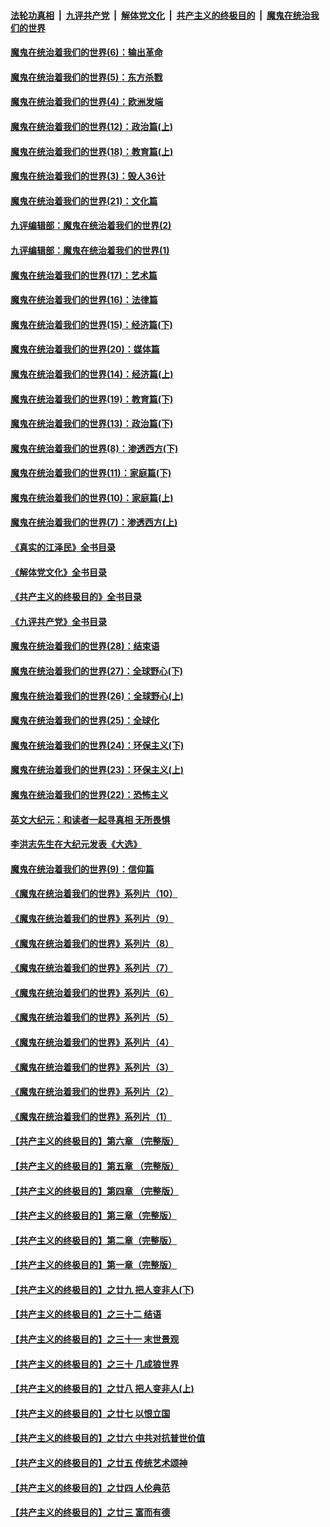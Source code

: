 ####  [法轮功真相](../../../../basic/blob/master/README.md?t=10100101) &nbsp;|&nbsp; [九评共产党](../../../../9ping.md/blob/master/README.md?t=10100101) &nbsp;|&nbsp; [解体党文化](../../../../jtdwh.md/blob/master/README.md?t=10100101)  &nbsp;|&nbsp; [共产主义的终极目的](../../../../gczydzjmd.md/blob/master/README.md?t=10100101) &nbsp;|&nbsp; [魔鬼在统治我们的世界](../../../../mgztzwmdsj.md/blob/master/README.md?t=10100101) 

#### [魔鬼在统治着我们的世界(6)：输出革命](../pages/nsc422/n10421536.md?t=10100101) 

#### [魔鬼在统治着我们的世界(5)：东方杀戮](../pages/nsc422/n10417707.md?t=10100101) 

#### [魔鬼在统治着我们的世界(4)：欧洲发端](../pages/nsc422/n10414890.md?t=10100101) 

#### [魔鬼在统治着我们的世界(12)：政治篇(上)](../pages/nsc422/n10444576.md?t=10100101) 

#### [魔鬼在统治着我们的世界(18)：教育篇(上)](../pages/nsc422/n10526970.md?t=10100101) 

#### [魔鬼在统治着我们的世界(3)：毁人36计](../pages/nsc422/n10411583.md?t=10100101) 

#### [魔鬼在统治着我们的世界(21)：文化篇](../pages/nsc422/n10597706.md?t=10100101) 

#### [九评编辑部：魔鬼在统治着我们的世界(2)](../pages/nsc422/n10410036.md?t=10100101) 

#### [九评编辑部：魔鬼在统治着我们的世界(1)](../pages/nsc422/n10406825.md?t=10100101) 

#### [魔鬼在统治着我们的世界(17)：艺术篇](../pages/nsc422/n10499093.md?t=10100101) 

#### [魔鬼在统治着我们的世界(16)：法律篇](../pages/nsc422/n10485969.md?t=10100101) 

#### [魔鬼在统治着我们的世界(15)：经济篇(下)](../pages/nsc422/n10469975.md?t=10100101) 

#### [魔鬼在统治着我们的世界(20)：媒体篇](../pages/nsc422/n10586579.md?t=10100101) 

#### [魔鬼在统治着我们的世界(14)：经济篇(上)](../pages/nsc422/n10457370.md?t=10100101) 

#### [魔鬼在统治着我们的世界(19)：教育篇(下)](../pages/nsc422/n10564808.md?t=10100101) 

#### [魔鬼在统治着我们的世界(13)：政治篇(下)](../pages/nsc422/n10448270.md?t=10100101) 

#### [魔鬼在统治着我们的世界(8)：渗透西方(下)](../pages/nsc422/n10429603.md?t=10100101) 

#### [魔鬼在统治着我们的世界(11)：家庭篇(下)](../pages/nsc422/n10440961.md?t=10100101) 

#### [魔鬼在统治着我们的世界(10)：家庭篇(上)](../pages/nsc422/n10435448.md?t=10100101) 

#### [魔鬼在统治着我们的世界(7)：渗透西方(上)](../pages/nsc422/n10426013.md?t=10100101) 

#### [《真实的江泽民》全书目录](../pages/nsc422/n13721399.md?t=10100101) 

#### [《解体党文化》全书目录](../pages/nsc422/n13721157.md?t=10100101) 

#### [《共产主义的终极目的》全书目录](../pages/nsc422/n13721048.md?t=10100101) 

#### [《九评共产党》全书目录](../pages/nsc422/n13708085.md?t=10100101) 

#### [魔鬼在统治着我们的世界(28)：结束语](../pages/nsc422/n10936246.md?t=10100101) 

#### [魔鬼在统治着我们的世界(27)：全球野心(下)](../pages/nsc422/n10928319.md?t=10100101) 

#### [魔鬼在统治着我们的世界(26)：全球野心(上)](../pages/nsc422/n10900318.md?t=10100101) 

#### [魔鬼在统治着我们的世界(25)：全球化](../pages/nsc422/n10788205.md?t=10100101) 

#### [魔鬼在统治着我们的世界(24)：环保主义(下)](../pages/nsc422/n10695307.md?t=10100101) 

#### [魔鬼在统治着我们的世界(23)：环保主义(上)](../pages/nsc422/n10688613.md?t=10100101) 

#### [魔鬼在统治着我们的世界(22)：恐怖主义](../pages/nsc422/n10614727.md?t=10100101) 

#### [英文大纪元：和读者一起寻真相 无所畏惧](../pages/nsc422/n12542027.md?t=10100101) 

#### [李洪志先生在大纪元发表《大选》](../pages/nsc422/n12534746.md?t=10100101) 

#### [魔鬼在统治着我们的世界(9)：信仰篇](../pages/nsc422/n10432159.md?t=10100101) 

#### [《魔鬼在统治着我们的世界》系列片（10）](../pages/nsc422/n12292670.md?t=10100101) 

#### [《魔鬼在统治着我们的世界》系列片（9）](../pages/nsc422/n12290859.md?t=10100101) 

#### [《魔鬼在统治着我们的世界》系列片（8）](../pages/nsc422/n12287445.md?t=10100101) 

#### [《魔鬼在统治着我们的世界》系列片（7）](../pages/nsc422/n12283425.md?t=10100101) 

#### [《魔鬼在统治着我们的世界》系列片（6）](../pages/nsc422/n12282314.md?t=10100101) 

#### [《魔鬼在统治着我们的世界》系列片（5）](../pages/nsc422/n12281419.md?t=10100101) 

#### [《魔鬼在统治着我们的世界》系列片（4）](../pages/nsc422/n12274024.md?t=10100101) 

#### [《魔鬼在统治着我们的世界》系列片（3）](../pages/nsc422/n12271322.md?t=10100101) 

#### [《魔鬼在统治着我们的世界》系列片（2）](../pages/nsc422/n12269049.md?t=10100101) 

#### [《魔鬼在统治着我们的世界》系列片（1）](../pages/nsc422/n12267575.md?t=10100101) 

#### [【共产主义的终极目的】第六章 （完整版）](../pages/nsc422/n11428913.md?t=10100101) 

#### [【共产主义的终极目的】第五章 （完整版）](../pages/nsc422/n11428912.md?t=10100101) 

#### [【共产主义的终极目的】第四章 （完整版）](../pages/nsc422/n11428907.md?t=10100101) 

#### [【共产主义的终极目的】第三章（完整版）](../pages/nsc422/n11428848.md?t=10100101) 

#### [【共产主义的终极目的】第二章（完整版）](../pages/nsc422/n11428831.md?t=10100101) 

#### [【共产主义的终极目的】第一章（完整版）](../pages/nsc422/n11417651.md?t=10100101) 

#### [【共产主义的终极目的】之廿九 把人变非人(下)](../pages/nsc422/n11344140.md?t=10100101) 

#### [【共产主义的终极目的】之三十二 结语](../pages/nsc422/n11360535.md?t=10100101) 

#### [【共产主义的终极目的】之三十一 末世景观](../pages/nsc422/n11351129.md?t=10100101) 

#### [【共产主义的终极目的】之三十 几成狼世界](../pages/nsc422/n11348280.md?t=10100101) 

#### [【共产主义的终极目的】之廿八 把人变非人(上)](../pages/nsc422/n11340492.md?t=10100101) 

#### [【共产主义的终极目的】之廿七 以恨立国](../pages/nsc422/n11336944.md?t=10100101) 

#### [【共产主义的终极目的】之廿六 中共对抗普世价值](../pages/nsc422/n11324785.md?t=10100101) 

#### [【共产主义的终极目的】之廿五 传统艺术颂神](../pages/nsc422/n11296396.md?t=10100101) 

#### [【共产主义的终极目的】之廿四 人伦典范](../pages/nsc422/n11296397.md?t=10100101) 

#### [【共产主义的终极目的】之廿三 富而有德](../pages/nsc422/n11283598.md?t=10100101) 

